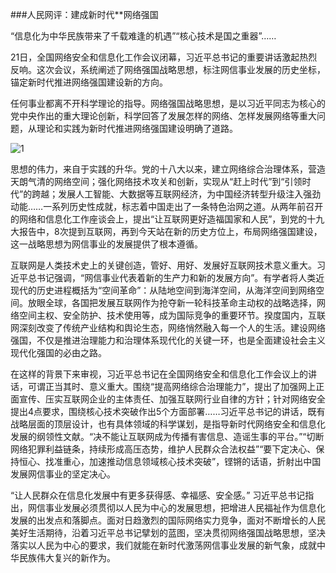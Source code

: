 
###人民网评：建成新时代**网络强国

“信息化为中华民族带来了千载难逢的机遇”“核心技术是国之重器”……

21日，全国网络安全和信息化工作会议闭幕，习近平总书记的重要讲话激起热烈反响。这次会议，系统阐述了网络强国战略思想，标注网信事业发展的历史坐标，锚定新时代推进网络强国建设新的方向。

任何事业都离不开科学理论的指导。网络强国战略思想，是以习近平同志为核心的党中央作出的重大理论创新，科学回答了发展怎样的网络、怎样发展网络等重大问题，从理论和实践为新时代推进网络强国建设明确了道路。

![1](http://cms-bucket.nosdn.127.net/ea0e9221330b41c3880efc9652aa415020180422093925.png)

思想的伟力，来自于实践的升华。党的十八大以来，建立网络综合治理体系，营造天朗气清的网络空间；强化网络技术攻关和创新，实现从“赶上时代”到“引领时代”的跨越；发展人工智能、大数据等互联网经济，为中国经济转型升级注入强劲动能……一系列历史性成就，标志着中国走出了一条特色治网之道。从两年前召开的网络和信息化工作座谈会上，提出“让互联网更好造福国家和人民”，到党的十九大报告中，8次提到互联网，再到今天站在新的历史方位上，布局网络强国建设，这一战略思想为网信事业的发展提供了根本遵循。

互联网是人类技术史上的关键创造，管好、用好、发展好互联网技术意义重大。习近平总书记强调，“网信事业代表着新的生产力和新的发展方向”。有学者将人类近现代的历史进程概括为“空间革命”：从陆地空间到海洋空间，从海洋空间到网络空间。放眼全球，各国把发展互联网作为抢夺新一轮科技革命主动权的战略选择，网络空间主权、安全防护、技术使用等，成为国际竞争的重要环节。揆度国内，互联网深刻改变了传统产业结构和舆论生态，网络悄然融入每一个人的生活。建设网络强国，不仅是推进治理能力和治理体系现代化的关键一环，也是全面建设社会主义现代化强国的必由之路。

在这样的背景下来审视，习近平总书记在全国网络安全和信息化工作会议上的讲话，可谓正当其时、意义重大。围绕“提高网络综合治理能力”，提出了加强网上正面宣传、压实互联网企业的主体责任、加强互联网行业自律的方针；针对网络安全提出4点要求，围绕核心技术突破作出5个方面部署……习近平总书记的讲话，既有战略层面的顶层设计，也有具体领域的科学谋划，是指导新时代网络安全和信息化发展的纲领性文献。“决不能让互联网成为传播有害信息、造谣生事的平台。”“切断网络犯罪利益链条，持续形成高压态势，维护人民群众合法权益”“要下定决心、保持恒心、找准重心，加速推动信息领域核心技术突破”，铿锵的话语，折射出中国发展网信事业的坚定决心。

“让人民群众在信息化发展中有更多获得感、幸福感、安全感。” 习近平总书记指出，网信事业发展必须贯彻以人民为中心的发展思想，把增进人民福祉作为信息化发展的出发点和落脚点。面对日趋激烈的国际网络实力竞争，面对不断增长的人民美好生活期待，沿着习近平总书记擘划的蓝图，坚决贯彻网络强国战略思想，坚决落实以人民为中心的要求，我们就能在新时代激荡网信事业发展的新气象，成就中华民族伟大复兴的新作为。

